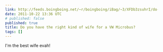 ```yaml
---
link: http://feeds.boingboing.net/~r/boingboing/iBag/~3/XFDb3zsuhrI/do-you-have-the-right-kind-of-wife-for-a-vw-microbus.html
date: 2011-10-22 13:36 UTC
# published: false
published: true
title: Do you have the right kind of wife for a VW Microbus?
tags: []
---
```


I'm the best wife evah!
